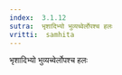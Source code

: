 ```yaml
---
index:  3.1.12
sutra:  भृशादिभ्यो भुव्यच्वेर्लोपश्च हलः
vritti:  samhita 
---
```


भृशादिभ्यो भुव्यच्वेर्लोपश्च हलः

